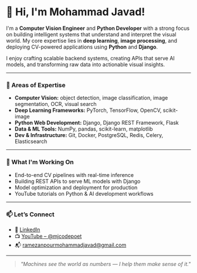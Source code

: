 # ‌‌👋 Hi, I'm Mohammad Javad!

I'm a **Computer Vision Engineer** and **Python Developer** with a strong focus on building intelligent systems that understand and interpret the visual world. My core expertise lies in **deep learning**, **image processing**, and deploying CV-powered applications using **Python** and **Django**.

I enjoy crafting scalable backend systems, creating APIs that serve AI models, and transforming raw data into actionable visual insights.

---

### 🧠 Areas of Expertise
- **Computer Vision:** object detection, image classification, image segmentation, OCR, visual search  
- **Deep Learning Frameworks:** PyTorch, TensorFlow, OpenCV, scikit-image  
- **Python Web Development:** Django, Django REST Framework, Flask  
- **Data & ML Tools:** NumPy, pandas, scikit-learn, matplotlib  
- **Dev & Infrastructure:** Git, Docker, PostgreSQL, Redis, Celery, Elasticsearch  

---

### 🚀 What I'm Working On
- End-to-end CV pipelines with real-time inference  
- Building REST APIs to serve ML models with Django  
- Model optimization and deployment for production  
- YouTube tutorials on Python & AI development workflows  

---

### 📫 Let’s Connect
- 🔗 [LinkedIn](https://www.linkedin.com/in/mohammadjavadramezanpour)  
- 📺 [YouTube – @mjcodepoet](https://www.youtube.com/@mjcodepoet)  
- 📬 [ramezanpourmohammadjavad@gmail.com](mailto:ramezanpourmohammadjavad@gmail.com)

---

> *"Machines see the world as numbers — I help them make sense of it."*
